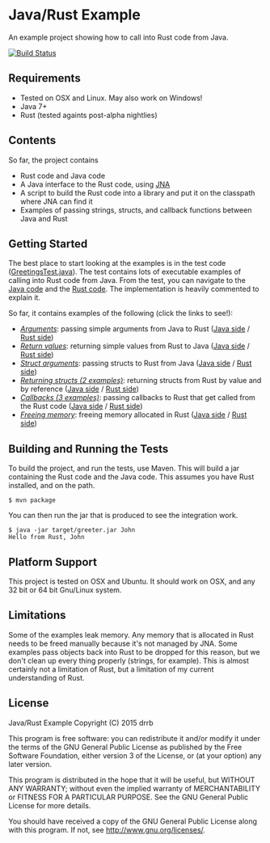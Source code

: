 # Java/Rust Example

An example project showing how to call into Rust code from Java.

[![Build Status](https://travis-ci.org/drrb/java-rust-example.svg?branch=master)](https://travis-ci.org/drrb/java-rust-example)

## Requirements

- Tested on OSX and Linux. May also work on Windows!
- Java 7+
- Rust (tested againts post-alpha nightlies)

## Contents

So far, the project contains
- Rust code and Java code
- A Java interface to the Rust code, using [JNA](https://github.com/twall/jna)
- A script to build the Rust code into a library and put it on the classpath where JNA can find it
- Examples of passing strings, structs, and callback functions between Java and Rust

## Getting Started

The best place to start looking at the examples is in the test code
([GreetingsTest.java](src/test/java/com/github/drrb/javarust/GreetingsTest.java)).
The test contains lots of executable examples of calling into Rust code from
Java.  From the test, you can navigate to the [Java code](src/main/java/com/github/drrb/javarust/Greetings.java)
and the [Rust code](src/main/rust/com/github/drrb/javarust/lib/greetings.rs). The
implementation is heavily commented to explain it.

So far, it contains examples of the following (click the links to see!):
- *[Arguments](src/test/java/com/github/drrb/javarust/GreetingsTest.java#L42)*: passing simple arguments from Java to Rust ([Java side](src/main/java/com/github/drrb/javarust/Greetings.java#L44) / [Rust side](src/main/rust/com/github/drrb/javarust/lib/greetings.rs#L73))
- *[Return values](src/test/java/com/github/drrb/javarust/GreetingsTest.java#L47)*: returning simple values from Rust to Java ([Java side](src/main/java/com/github/drrb/javarust/Greetings.java#L49) / [Rust side](src/main/rust/com/github/drrb/javarust/lib/greetings.rs#L86))
- *[Struct arguments](src/test/java/com/github/drrb/javarust/GreetingsTest.java#L54)*: passing structs to Rust from Java ([Java side](src/main/java/com/github/drrb/javarust/Greetings.java#L54) / [Rust side](src/main/rust/com/github/drrb/javarust/lib/greetings.rs#L97))
- *[Returning structs (2 examples)](src/test/java/com/github/drrb/javarust/GreetingsTest.java#L63)*: returning structs from Rust by value and by reference ([Java side](src/main/java/com/github/drrb/javarust/Greetings.java#L62) / [Rust side](src/main/rust/com/github/drrb/javarust/lib/greetings.rs#L105))
- *[Callbacks (3 examples)](src/test/java/com/github/drrb/javarust/GreetingsTest.java#L80)*: passing callbacks to Rust that get called from the Rust code ([Java side](src/main/java/com/github/drrb/javarust/Greetings.java#L84) / [Rust side](src/main/rust/com/github/drrb/javarust/lib/greetings.rs#L122))
- *[Freeing memory](src/test/java/com/github/drrb/javarust/GreetingsTest.java#L76)*: freeing memory allocated in Rust ([Java side](src/main/java/com/github/drrb/javarust/Greetings.java#L144) / [Rust side](src/main/rust/com/github/drrb/javarust/lib/greetings.rs#L175))

## Building and Running the Tests

To build the project, and run the tests, use Maven. This will build a jar
containing the Rust code and the Java code. This assumes you have Rust
installed, and on the path.

```
$ mvn package
```

You can then run the jar that is produced to see the integration work.

```
$ java -jar target/greeter.jar John
Hello from Rust, John
```

## Platform Support

This project is tested on OSX and Ubuntu. It should work on OSX, and any 32 bit
or 64 bit Gnu/Linux system.

## Limitations

Some of the examples leak memory. Any memory that is allocated in Rust needs to be freed manually because it's not managed by JNA. Some examples pass objects back into Rust to be dropped for this reason, but we don't clean up every thing properly (strings, for example). This is almost certainly not a limitation of Rust, but a limitation of my current understanding of Rust.

## License

Java/Rust Example
Copyright (C) 2015 drrb

This program is free software: you can redistribute it and/or modify
it under the terms of the GNU General Public License as published by
the Free Software Foundation, either version 3 of the License, or
(at your option) any later version.

This program is distributed in the hope that it will be useful,
but WITHOUT ANY WARRANTY; without even the implied warranty of
MERCHANTABILITY or FITNESS FOR A PARTICULAR PURPOSE.  See the
GNU General Public License for more details.

You should have received a copy of the GNU General Public License
along with this program.  If not, see <http://www.gnu.org/licenses/>.
